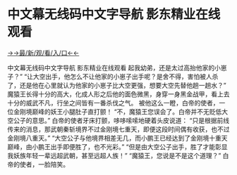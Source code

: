 # 中文幕无线码中文字导航 影东精业在线观看

<a href="https://m8k3.cc">→→最/新/观/看/入/口←←</a>

中文幕无线码中文字导航 影东精业在线观看
 起我幼弟，还是太过高抬他家的小崽子？”
    “让大空出手，他怎么不让他家的小崽子出手呢？是舍不得，害怕被人杀了，还是他在心里就认为他家的小崽子比大空更强，想要大空先替他趟一趟水？”
    魔猿王长得十分的高大，化成人形之后他的面色微黑，身穿一身黑金战甲，看上去十分的威武不凡，行坐之间皆有一番杀伐之气。
    被他这么一瞪，白帝的使者，一位金刚境巅峰的妖王小腿肚子直打颤！
    “不，魔猿王您误会了。白帝并不无贬低大空公子的意思。”
    白帝的使者牙床打颤，哆哆嗦嗦地硬着头皮说道：
    “只是根据前线传来的消息，那武朝秦斩境界不过金刚境七重天，即便这段时间偶有收获，也不过金刚境八重天。”
    “大空公子与他境界相差无几，而小鹏王已经达到了金刚境十重天巅峰，由小鹏王出手即便胜了，也不光彩。”
    “但是由大空公子出手，胜了才能彰显我妖族年轻一辈远超武朝，甚至远超人族！”
    “魔猿王，您说是不是这个道理？”
    白帝的使者，一脸陪笑。

